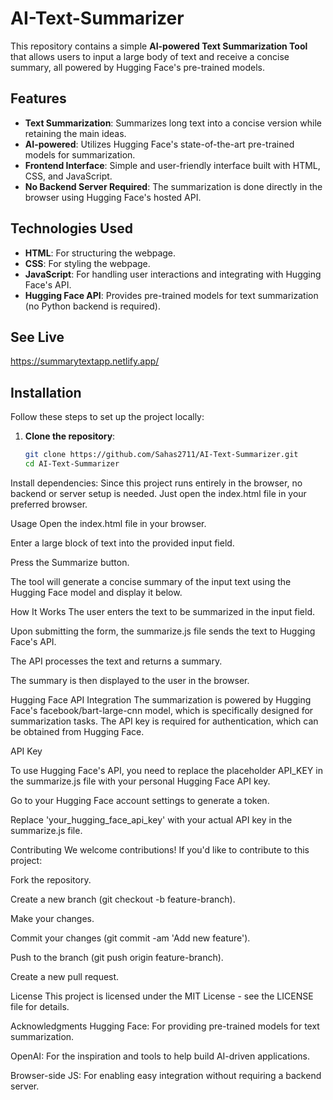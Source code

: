 # AI-Text-Summarizer

This repository contains a simple **AI-powered Text Summarization Tool** that allows users to input a large body of text and receive a concise summary, all powered by Hugging Face's pre-trained models.

## Features

- **Text Summarization**: Summarizes long text into a concise version while retaining the main ideas.
- **AI-powered**: Utilizes Hugging Face's state-of-the-art pre-trained models for summarization.
- **Frontend Interface**: Simple and user-friendly interface built with HTML, CSS, and JavaScript.
- **No Backend Server Required**: The summarization is done directly in the browser using Hugging Face's hosted API.

## Technologies Used

- **HTML**: For structuring the webpage.
- **CSS**: For styling the webpage.
- **JavaScript**: For handling user interactions and integrating with Hugging Face's API.
- **Hugging Face API**: Provides pre-trained models for text summarization (no Python backend is required).

## See Live
https://summarytextapp.netlify.app/


## Installation

Follow these steps to set up the project locally:

1. **Clone the repository**:
   ```bash
   git clone https://github.com/Sahas2711/AI-Text-Summarizer.git
   cd AI-Text-Summarizer
Install dependencies:
Since this project runs entirely in the browser, no backend or server setup is needed. Just open the index.html file in your preferred browser.

Usage
Open the index.html file in your browser.

Enter a large block of text into the provided input field.

Press the Summarize button.

The tool will generate a concise summary of the input text using the Hugging Face model and display it below.

How It Works
The user enters the text to be summarized in the input field.

Upon submitting the form, the summarize.js file sends the text to Hugging Face's API.

The API processes the text and returns a summary.

The summary is then displayed to the user in the browser.

Hugging Face API Integration
The summarization is powered by Hugging Face's facebook/bart-large-cnn model, which is specifically designed for summarization tasks. The API key is required for authentication, which can be obtained from Hugging Face.

API Key

To use Hugging Face's API, you need to replace the placeholder API_KEY in the summarize.js file with your personal Hugging Face API key.

Go to your Hugging Face account settings to generate a token.

Replace 'your_hugging_face_api_key' with your actual API key in the summarize.js file.

Contributing
We welcome contributions! If you'd like to contribute to this project:

Fork the repository.

Create a new branch (git checkout -b feature-branch).

Make your changes.

Commit your changes (git commit -am 'Add new feature').

Push to the branch (git push origin feature-branch).

Create a new pull request.

License
This project is licensed under the MIT License - see the LICENSE file for details.

Acknowledgments
Hugging Face: For providing pre-trained models for text summarization.

OpenAI: For the inspiration and tools to help build AI-driven applications.

Browser-side JS: For enabling easy integration without requiring a backend server.
